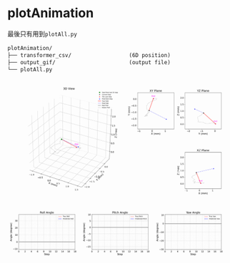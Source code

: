# plotAnimation
最後只有用到`plotAll.py`
```
plotAnimation/
├── transformer_csv/                  (6D position)
├── output_gif/                       (output file)
└── plotAll.py
```
![image](https://github.com/Yun0921/plotAnimation/blob/main/output_gif/data_0513_01_predictions_animation.gif)
